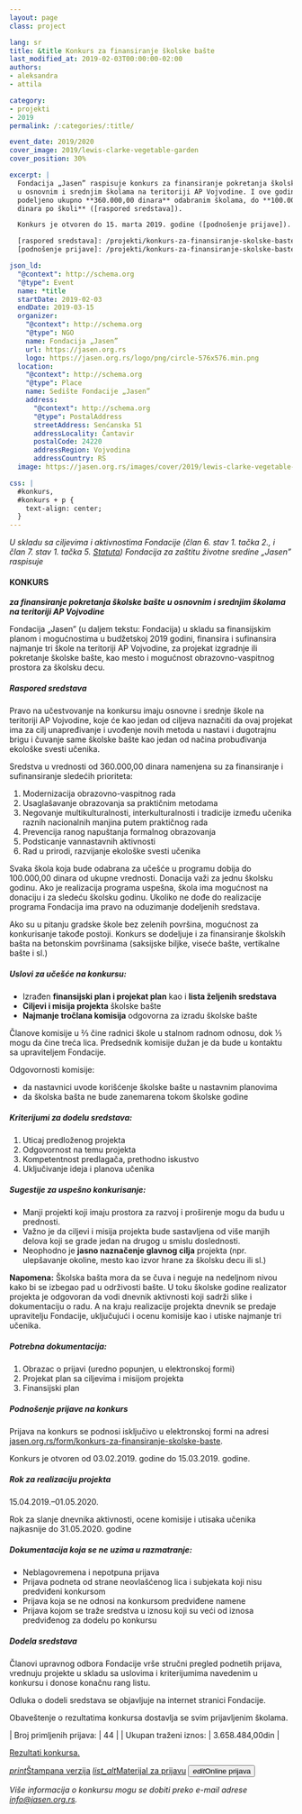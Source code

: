 ```yaml
---
layout: page
class: project

lang: sr
title: &title Konkurs za finansiranje školske bašte
last_modified_at: 2019-02-03T00:00:00-02:00
authors:
- aleksandra
- attila

category:
- projekti
- 2019
permalink: /:categories/:title/

event_date: 2019/2020
cover_image: 2019/lewis-clarke-vegetable-garden
cover_position: 30%

excerpt: |
  Fondacija „Jasen” raspisuje konkurs za finansiranje pokretanja školske bašte
  u osnovnim i srednjim školama na teritoriji AP Vojvodine. I ove godine biće
  podeljeno ukupno **360.000,00 dinara** odabranim školama, do **100.000,00
  dinara po školi** ([raspored sredstava]).

  Konkurs je otvoren do 15. marta 2019. godine ([podnošenje prijave]).

  [raspored sredstava]: /projekti/konkurs-za-finansiranje-skolske-baste/#raspored-sredstava
  [podnošenje prijave]: /projekti/konkurs-za-finansiranje-skolske-baste/#podnošenje-prijave-na-konkurs

json_ld:
  "@context": http://schema.org
  "@type": Event
  name: *title
  startDate: 2019-02-03
  endDate: 2019-03-15
  organizer:
    "@context": http://schema.org
    "@type": NGO
    name: Fondacija „Jasen”
    url: https://jasen.org.rs
    logo: https://jasen.org.rs/logo/png/circle-576x576.min.png
  location:
    "@context": http://schema.org
    "@type": Place
    name: Sedište Fondacije „Jasen”
    address:
      "@context": http://schema.org
      "@type": PostalAddress
      streetAddress: Senćanska 51
      addressLocality: Čantavir
      postalCode: 24220
      addressRegion: Vojvodina
      addressCountry: RS
  image: https://jasen.org.rs/images/cover/2019/lewis-clarke-vegetable-garden.jpg

css: |
  #konkurs,
  #konkurs + p {
    text-align: center;
  }
---
```


*U skladu sa ciljevima i aktivnostima Fondacije (član 6. stav 1. tačka 2., i
član 7. stav 1. tačka 5. [Statuta]) Fondacija za zaštitu životne sredine
„Jasen” raspisuje*

#### KONKURS

_**za finansiranje pokretanja školske bašte u osnovnim i srednjim školama na
teritoriji AP Vojvodine**_

Fondacija „Jasen” (u daljem tekstu: Fondacija) u skladu sa finansijskim planom
i mogućnostima u budžetskoj 2019 godini, finansira i sufinansira najmanje tri
škole na teritoriji AP Vojvodine, za projekat izgradnje ili pokretanje školske
bašte, kao mesto i mogućnost obrazovno-vaspitnog prostora za školsku decu.

##### Raspored sredstava

Pravo na učestvovanje na konkursu imaju osnovne i srednje škole na teritoriji
AP Vojvodine, koje će kao jedan od ciljeva naznačiti da ovaj projekat ima za
cilj unapređivanje i uvođenje novih metoda u nastavi i dugotrajnu brigu i
čuvanje same školske bašte kao jedan od načina probuđivanja ekološke svesti
učenika.

Sredstva u vrednosti od 360.000,00 dinara namenjena su za finansiranje i
sufinansiranje sledećih prioriteta:

1. Modernizacija obrazovno-vaspitnog rada
2. Usaglašavanje obrazovanja sa praktičnim metodama
3. Negovanje multikulturalnosti, interkulturalnosti i tradicije između učenika
   raznih nacionalnih manjina putem praktičnog rada
4. Prevencija ranog napuštanja formalnog obrazovanja
5. Podsticanje vannastavnih aktivnosti
6. Rad u prirodi, razvijanje ekološke svesti učenika

Svaka škola koja bude odabrana za učešće u programu dobija do 100.000,00 dinara
od ukupne vrednosti. Donacija važi za jednu školsku godinu. Ako je realizacija
programa uspešna, škola ima mogućnost na donaciju i za sledeću školsku godinu.
Ukoliko ne dođe do realizacije programa Fondacija ima pravo na oduzimanje
dodeljenih sredstava.

Ako su u pitanju gradske škole bez zelenih površina, mogućnost za konkurisanje
takođe postoji. Konkurs se dodeljuje i za finansiranje školskih bašta na
betonskim površinama (saksijske biljke, viseće bašte, vertikalne bašte i sl.)

##### Uslovi za učešće na konkursu:

- Izrađen **finansijski plan i projekat plan** kao i **lista željenih
  sredstava**
- **Ciljevi i misija projekta** školske bašte
- **Najmanje tročlana komisija** odgovorna za izradu školske bašte

Članove komisije u ⅔ čine radnici škole u stalnom radnom odnosu, dok ⅓ mogu da
čine treća lica. Predsednik komisije dužan je da bude u kontaktu sa
upraviteljem Fondacije.

Odgovornosti komisije:

- da nastavnici uvode korišćenje školske bašte u nastavnim planovima
- da školska bašta ne bude zanemarena tokom školske godine

##### Kriterijumi za dodelu sredstava:

1. Uticaj predloženog projekta
2. Odgovornost na temu projekta
3. Kompetentnost predlagača, prethodno iskustvo
4. Uključivanje ideja i planova učenika 

##### Sugestije za uspešno konkurisanje:

- Manji projekti koji imaju prostora za razvoj i proširenje mogu da budu u
  prednosti.
- Važno je da ciljevi i misija projekta bude sastavljena od više manjih delova
  koji se grade jedan na drugog u smislu doslednosti.
- Neophodno je **jasno naznačenje glavnog cilja** projekta (npr. ulepšavanje
  okoline, mesto kao izvor hrane za školsku decu ili sl.)

**Napomena:** Školska bašta mora da se čuva i neguje na nedeljnom nivou kako bi
se izbegao pad u održivosti bašte. U toku školske godine realizator projekta je
odgovoran da vodi dnevnik aktivnosti koji sadrži slike i dokumentaciju o radu.
A na kraju realizacije projekta dnevnik se predaje upravitelju Fondacije,
uključujući i ocenu komisije kao i utiske najmanje tri učenika.

##### Potrebna dokumentacija:

1. Obrazac o prijavi (uredno popunjen, u elektronskoj formi)
2. Projekat plan sa ciljevima i misijom projekta
3. Finansijski plan

##### Podnošenje prijave na konkurs

Prijava na konkurs se podnosi isključivo u elektronskoj formi na adresi
[jasen.org.rs/form/konkurs-za-finansiranje-skolske-baste].

Konkurs je otvoren od 03.02.2019. godine do 15.03.2019. godine.

##### Rok za realizaciju projekta

15.04.2019.–01.05.2020.

Rok za slanje dnevnika aktivnosti, ocene komisije i utisaka učenika najkasnije
do 31.05.2020. godine

##### Dokumentacija koja se ne uzima u razmatranje:

- Neblagovremena i nepotpuna prijava
- Prijava podneta od strane neovlašćenog lica i subjekata koji nisu predviđeni
  konkursom
- Prijava koja se ne odnosi na konkursom predviđene namene
- Prijava kojom se traže sredstva u iznosu koji su veći od iznosa predviđenog
  za dodelu po konkursu

##### Dodela sredstava

Članovi upravnog odbora Fondacije vrše stručni pregled podnetih prijava,
vrednuju projekte u skladu sa uslovima i kriterijumima navedenim u konkursu i
donose konačnu rang listu.

Odluka o dodeli sredstava se objavljuje na internet stranici Fondacije.

Obaveštenje o rezultatima konkursa dostavlja se svim prijavljenim školama.

| Broj primljenih prijava: | 44              |
| Ukupan traženi iznos:    | 3.658.484,00din |

[Rezultati konkursa.](/projekti/rezultati-konkursa-za-finansiranje-skolske-baste/)

<p class="buttons">
  <a class="btn waves-effect waves-light" href="/docs/2019/konkurs-za-finansiranje-skolske-baste.pdf"><i class="material-icons left">print</i>Štampana verzija</a>
  <a class="btn waves-effect waves-light" href="/docs/2019/konkurs-za-finansiranje-skolske-baste-prijava.pdf"><i class="material-icons left">list_alt</i>Materijal za prijavu</a>
  <button class="btn disabled"><i class="material-icons left">edit</i>Online prijava</button>
</p>

_Više informacija o konkursu mogu se dobiti preko e-mail adrese [info@jasen.org.rs]._

[Statuta]: /docs/statut.pdf
[info@jasen.org.rs]: mailto:info@jasen.org.rs
[jasen.org.rs/form/konkurs-za-finansiranje-skolske-baste]: /form/konkurs-za-finansiranje-skolske-baste
